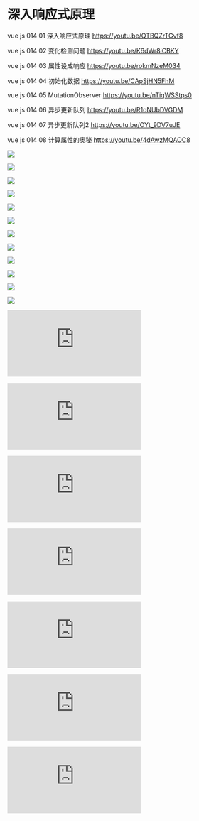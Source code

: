 # 深入响应式原理





vue js 014 01 深入响应式原理
https://youtu.be/QTBQZrTGvf8

vue js 014 02 变化检测问题
https://youtu.be/K6dWr8iCBKY

vue js 014 03 属性设成响应
https://youtu.be/rokmNzeM034

vue js 014 04 初始化数据
https://youtu.be/CApSjHN5FhM

vue js 014 05 MutationObserver
https://youtu.be/nTigWSStps0

vue js 014 06 异步更新队列
https://youtu.be/R1oNUbDVGDM

vue js 014 07 异步更新队列2
https://youtu.be/OYt_9DV7uJE

vue js 014 08 计算属性的奥秘
https://youtu.be/4dAwzMQAOC8

![](https://github.com/bhnddowinf/vuejs-learn/blob/master/14/1/001.jpeg)

![](https://github.com/bhnddowinf/vuejs-learn/blob/master/14/1/002.jpeg)

![](https://github.com/bhnddowinf/vuejs-learn/blob/master/14/1/003.jpeg)

![](https://github.com/bhnddowinf/vuejs-learn/blob/master/14/1/004.jpeg)

![](https://github.com/bhnddowinf/vuejs-learn/blob/master/14/1/005.jpeg)

![](https://github.com/bhnddowinf/vuejs-learn/blob/master/14/1/006.jpeg)

![](https://github.com/bhnddowinf/vuejs-learn/blob/master/14/1/007.jpeg)

![](https://github.com/bhnddowinf/vuejs-learn/blob/master/14/1/008.jpeg)

![](https://github.com/bhnddowinf/vuejs-learn/blob/master/14/1/009.jpeg)

![](https://github.com/bhnddowinf/vuejs-learn/blob/master/14/1/010.jpeg)

![](https://github.com/bhnddowinf/vuejs-learn/blob/master/14/1/011.jpeg)

![](https://github.com/bhnddowinf/vuejs-learn/blob/master/14/1/012.jpeg)

![01.Object.defineProperty.html](https://github.com/bhnddowinf/vuejs-learn/blob/master/14/01.Object.defineProperty().html)

![02.Change Detection Caveats.html](https://github.com/bhnddowinf/vuejs-learn/blob/master/14/02.Change%20Detection%20Caveats.html)

![03.Change Detection Caveats2.html](https://github.com/bhnddowinf/vuejs-learn/blob/master/14/03.Change%20Detection%20Caveats2.html)

![04.MutationObserver.html](https://github.com/bhnddowinf/vuejs-learn/blob/master/14/04.MutationObserver.html)

![05.Async Update Queue.html](https://github.com/bhnddowinf/vuejs-learn/blob/master/14/05.Async%20Update%20Queue.html)

![06.Async Update Queue1.html](https://github.com/bhnddowinf/vuejs-learn/blob/master/14/06.Async%20Update%20Queue1.html)

![07.Inside Computed Properties.html](https://github.com/bhnddowinf/vuejs-learn/blob/master/14/07.Inside%20Computed%20Properties.html)












